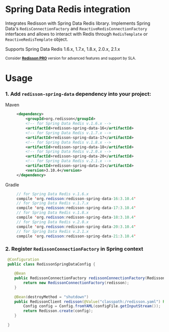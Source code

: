 Spring Data Redis integration
===

Integrates Redisson with Spring Data Redis library. Implements Spring Data's `RedisConnectionFactory` and `ReactiveRedisConnectionFactory` interfaces and allows to interact with Redis through `RedisTemplate` or `ReactiveRedisTemplate` object.

Supports Spring Data Redis 1.6.x, 1.7.x, 1.8.x, 2.0.x, 2.1.x

<sub>Consider __[Redisson PRO](https://redisson.pro)__ version for advanced features and support by SLA.</sub>

Usage
===

### 1.  Add `redisson-spring-data` dependency into your project:

Maven

```xml
     <dependency>
         <groupId>org.redisson</groupId>
         <!-- for Spring Data Redis v.1.6.x -->
         <artifactId>redisson-spring-data-16</artifactId>
         <!-- for Spring Data Redis v.1.7.x -->
         <artifactId>redisson-spring-data-17</artifactId>
         <!-- for Spring Data Redis v.1.8.x -->
         <artifactId>redisson-spring-data-18</artifactId>
         <!-- for Spring Data Redis v.2.0.x -->
         <artifactId>redisson-spring-data-20</artifactId>
         <!-- for Spring Data Redis v.2.1.x -->
         <artifactId>redisson-spring-data-21</artifactId>
         <version>3.10.4</version>
     </dependency>
```

Gradle

```java
     // for Spring Data Redis v.1.6.x
     compile 'org.redisson:redisson-spring-data-16:3.10.4'
     // for Spring Data Redis v.1.7.x
     compile 'org.redisson:redisson-spring-data-17:3.10.4'
     // for Spring Data Redis v.1.8.x
     compile 'org.redisson:redisson-spring-data-18:3.10.4'
     // for Spring Data Redis v.2.0.x
     compile 'org.redisson:redisson-spring-data-20:3.10.4'
     // for Spring Data Redis v.2.1.x
     compile 'org.redisson:redisson-spring-data-21:3.10.4'
```  

### 2. Register `RedissonConnectionFactory` in Spring context

```java   
 @Configuration
 public class RedissonSpringDataConfig {
    
    @Bean
    public RedissonConnectionFactory redissonConnectionFactory(RedissonClient redisson) {
        return new RedissonConnectionFactory(redisson);
    }
    
    @Bean(destroyMethod = "shutdown")
    public RedissonClient redisson(@Value("classpath:/redisson.yaml") Resource configFile) throws IOException {
        Config config = Config.fromYAML(configFile.getInputStream());
        return Redisson.create(config);
    }
    
 }
```
